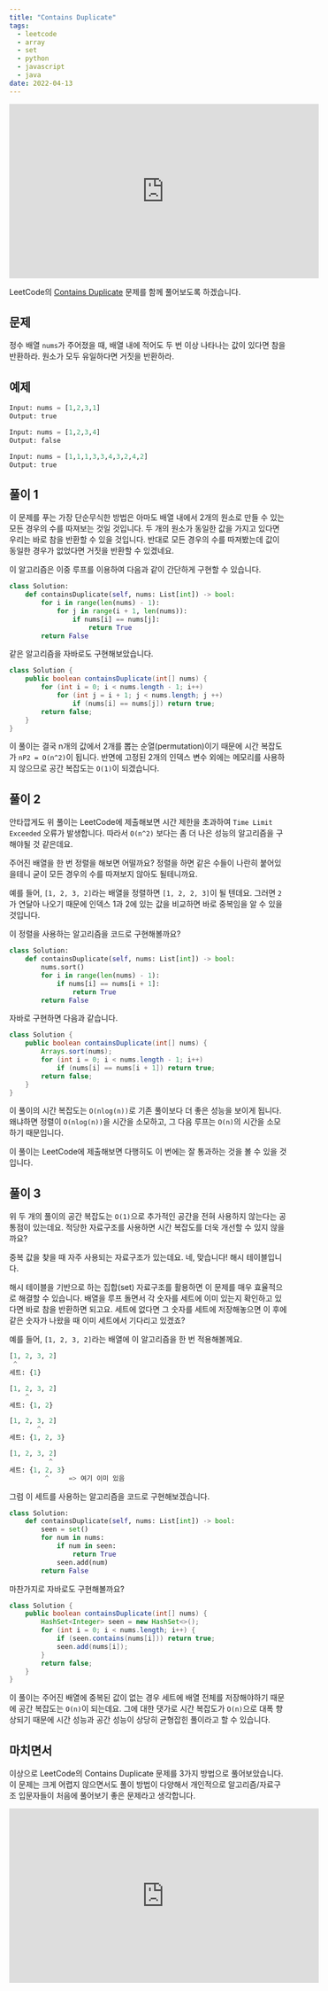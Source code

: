 ```yaml
---
title: "Contains Duplicate"
tags:
  - leetcode
  - array
  - set
  - python
  - javascript
  - java
date: 2022-04-13
---
```


<iframe width="560" height="315" src="https://www.youtube.com/embed/V5e9tBNrcxk" title="YouTube video player" frameborder="0" allow="accelerometer; autoplay; clipboard-write; encrypted-media; gyroscope; picture-in-picture" allowfullscreen></iframe>

LeetCode의 [Contains Duplicate](https://leetcode.com/problems/contains-duplicate/) 문제를 함께 풀어보도록 하겠습니다.

## 문제

정수 배열 `nums`가 주어졌을 때, 배열 내에 적어도 두 번 이상 나타나는 값이 있다면 참을 반환하라.
원소가 모두 유일하다면 거짓을 반환하라.

## 예제

```py
Input: nums = [1,2,3,1]
Output: true
```

```py
Input: nums = [1,2,3,4]
Output: false
```

```py
Input: nums = [1,1,1,3,3,4,3,2,4,2]
Output: true
```

## 풀이 1

이 문제를 푸는 가장 단순무식한 방법은 아마도 배열 내에서 2개의 원소로 만들 수 있는 모든 경우의 수를 따져보는 것일 것입니다.
두 개의 원소가 동일한 값을 가지고 있다면 우리는 바로 참을 반환할 수 있을 것입니다.
반대로 모든 경우의 수를 따져봤는데 값이 동일한 경우가 없었다면 거짓을 반환할 수 있겠네요.

이 알고리즘은 이중 루프를 이용하여 다음과 같이 간단하게 구현할 수 있습니다.

```py
class Solution:
    def containsDuplicate(self, nums: List[int]) -> bool:
        for i in range(len(nums) - 1):
            for j in range(i + 1, len(nums)):
                if nums[i] == nums[j]:
                    return True
        return False
```

같은 알고리즘을 자바로도 구현해보았습니다.

```java
class Solution {
    public boolean containsDuplicate(int[] nums) {
        for (int i = 0; i < nums.length - 1; i++)
            for (int j = i + 1; j < nums.length; j ++)
                if (nums[i] == nums[j]) return true;
        return false;
    }
}
```

이 풀이는 결국 n개의 값에서 2개를 뽑는 순열(permutation)이기 때문에 시간 복잡도가 `nP2 = O(n^2)`이 됩니다.
반면에 고정된 2개의 인덱스 변수 외에는 메모리를 사용하지 않으므로 공간 복잡도는 `O(1)`이 되겠습니다.

## 풀이 2

안타깝게도 위 풀이는 LeetCode에 제출해보면 시간 제한을 초과하여 `Time Limit Exceeded` 오류가 발생합니다.
따라서 `O(n^2)` 보다는 좀 더 나은 성능의 알고리즘을 구해야될 것 같은데요.

주어진 배열을 한 번 정렬을 해보면 어떨까요?
정렬을 하면 같은 수들이 나란히 붙어있을테니 굳이 모든 경우의 수를 따져보지 않아도 될테니까요.

예를 들어, `[1, 2, 3, 2]`라는 배열을 정렬하면 `[1, 2, 2, 3]`이 될 텐데요.
그러면 `2`가 연달아 나오기 때문에 인덱스 1과 2에 있는 값을 비교하면 바로 중복임을 알 수 있을 것입니다.

이 정렬을 사용하는 알고리즘을 코드로 구현해볼까요?

```py
class Solution:
    def containsDuplicate(self, nums: List[int]) -> bool:
        nums.sort()
        for i in range(len(nums) - 1):
            if nums[i] == nums[i + 1]:
                return True
        return False
```

자바로 구현하면 다음과 같습니다.

```java
class Solution {
    public boolean containsDuplicate(int[] nums) {
        Arrays.sort(nums);
        for (int i = 0; i < nums.length - 1; i++)
            if (nums[i] == nums[i + 1]) return true;
        return false;
    }
}
```

이 풀이의 시간 복잡도는 `O(nlog(n))`로 기존 풀이보다 더 좋은 성능을 보이게 됩니다.
왜냐하면 정렬이 `O(nlog(n))`을 시간을 소모하고, 그 다음 루프는 `O(n)`의 시간을 소모하기 때문입니다.

이 풀이는 LeetCode에 제출해보면 다행히도 이 번에는 잘 통과하는 것을 볼 수 있을 것입니다.

## 풀이 3

위 두 개의 풀이의 공간 복잡도는 `O(1)`으로 추가적인 공간을 전혀 사용하지 않는다는 공통점이 있는데요.
적당한 자료구조를 사용하면 시간 복잡도를 더욱 개선할 수 있지 않을까요?

중복 값을 찾을 때 자주 사용되는 자료구조가 있는데요.
네, 맞습니다! 해시 테이블입니다.

해시 테이블을 기반으로 하는 집합(set) 자료구조를 활용하면 이 문제를 매우 효율적으로 해결할 수 있습니다.
배열을 루프 돌면서 각 숫자를 세트에 이미 있는지 확인하고 있다면 바로 참을 반환하면 되고요.
세트에 없다면 그 숫자를 세트에 저장해놓으면 이 후에 같은 숫자가 나왔을 때 이미 세트에서 기다리고 있겠죠?

예를 들어, `[1, 2, 3, 2]`라는 배열에 이 알고리즘을 한 번 적용해볼께요.

```py
[1, 2, 3, 2]
 ^
세트: {1}
```

```py
[1, 2, 3, 2]
    ^
세트: {1, 2}
```

```py
[1, 2, 3, 2]
       ^
세트: {1, 2, 3}
```

```py
[1, 2, 3, 2]
          ^
세트: {1, 2, 3}
         ^     => 여기 이미 있음
```

그럼 이 세트를 사용하는 알고리즘을 코드로 구현해보겠습니다.

```py
class Solution:
    def containsDuplicate(self, nums: List[int]) -> bool:
        seen = set()
        for num in nums:
            if num in seen:
                return True
            seen.add(num)
        return False
```

마찬가지로 자바로도 구현해볼까요?

```java
class Solution {
    public boolean containsDuplicate(int[] nums) {
        HashSet<Integer> seen = new HashSet<>();
        for (int i = 0; i < nums.length; i++) {
            if (seen.contains(nums[i])) return true;
            seen.add(nums[i]);
        }
        return false;
    }
}
```

이 풀이는 주어진 배열에 중복된 값이 없는 경우 세트에 배열 전체를 저장해야하기 때문에 공간 복잡도는 `O(n)`이 되는데요.
그에 대한 댓가로 시간 복잡도가 `O(n)`으로 대폭 향상되기 때문에 시간 성능과 공간 성능이 상당히 균형잡힌 풀이라고 할 수 있습니다.

## 마치면서

이상으로 LeetCode의 Contains Duplicate 문제를 3가지 방법으로 풀어보았습니다.
이 문제는 크게 어렵지 않으면서도 풀이 방법이 다양해서 개인적으로 알고리즘/자료구조 입문자들이 처음에 풀어보기 좋은 문제라고 생각합니다.

<iframe width="560" height="315" src="https://www.youtube.com/embed/wfU1-Lusv_0" title="YouTube video player" frameborder="0" allow="accelerometer; autoplay; clipboard-write; encrypted-media; gyroscope; picture-in-picture; web-share" allowfullscreen></iframe>
